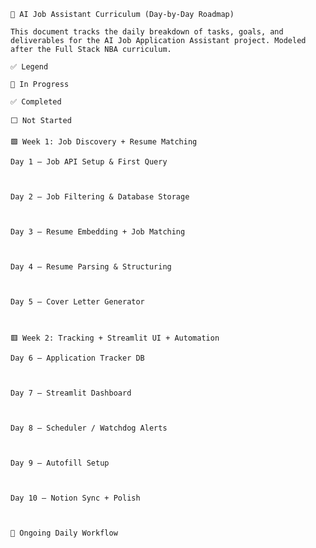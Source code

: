     📅 AI Job Assistant Curriculum (Day-by-Day Roadmap)

    This document tracks the daily breakdown of tasks, goals, and deliverables for the AI Job Application Assistant project. Modeled after the Full Stack NBA curriculum.

    ✅ Legend

    🔄 In Progress

    ✅ Completed

    ⬜️ Not Started

    🟩 Week 1: Job Discovery + Resume Matching

    Day 1 – Job API Setup & First Query



    Day 2 – Job Filtering & Database Storage



    Day 3 – Resume Embedding + Job Matching



    Day 4 – Resume Parsing & Structuring



    Day 5 – Cover Letter Generator



    🟥 Week 2: Tracking + Streamlit UI + Automation

    Day 6 – Application Tracker DB



    Day 7 – Streamlit Dashboard



    Day 8 – Scheduler / Watchdog Alerts



    Day 9 – Autofill Setup



    Day 10 – Notion Sync + Polish



    🔁 Ongoing Daily Workflow

